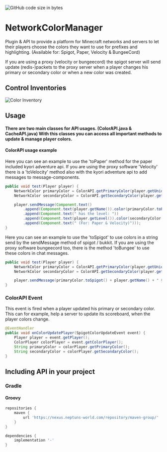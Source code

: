 ![GitHub code size in bytes](https://img.shields.io/github/languages/code-size/spacetivityteam/NetworkColorMaker)
# NetworkColorManager
Plugin & API to provide a platform for Minecraft networks and servers to let their players choose the 
colors they want to use for prefixes and highlighting. (Available for: Spigot, Paper, Velocity & BungeeCord)

If you are using a proxy (velocity or bungeecord) the spigot server will send update (redis-)packets to the proxy server
when a player changes his primary or secondary color or when a new color was created.

## Control Inventories
![Color Inventory](https://imgur.com/gallery/A0Qe62V)

## Usage

#### There are two main classes for API usages. (ColorAPI.java & CacheAPI.java) With this classes you can access all important methods to update & manage player colors.

#### ColorAPI usage example
Here you can see an example to use the 'toPaper' method for the paper included kyori adventure api. If you are using the proxy software 'Velocity' there is a 'toVelocity' method also with the kyori adventure api to add messages to message-components.
````java
public void test(Player player) {
    NetworkColor primaryColor = ColorAPI.getPrimaryColor(player.getUniqueId());
    NetworkColor secondaryColor = ColorAPI.getSecondaryColor(player.getUniqueId());

    player.sendMessage(Component.text()
        .append(Component.text(player.getName()).color(primaryColor.toPaper()))
        .append(Component.text(" has the level: "))
        .append(Component.text(player.getLevel()).color(secondaryColor.toPaper()))
        .append(Component.text(" (For: Paper & Velocity)")));
}
````

Here you can see an example to use the 'toSpigot' to use colors in a string send by the sendMessage method of spigot / bukkit. If you are using the proxy software bungeecord too, there is the method 'toBungee' to use these colors in chat messages.
````java
public void test(Player player) {
    NetworkColor primaryColor = ColorAPI.getPrimaryColor(player.getUniqueId());
    NetworkColor secondaryColor = ColorAPI.getSecondaryColor(player.getUniqueId());

    player.sendMessage(primaryColor.toSpigot() + player.getName() + " §rhas the level: " + secondaryColor.toSpigot() + player.getLevel());
}
````

### ColorAPI Event
This event is fired when a player updated his primary or secondary color. This
can for example, help a server to update its scoreboard, when the player colors
change.
````java
@EventHandler
public void onColorUpdatePlayer(SpigotColorUpdateEvent event) {
    Player player = event.getPlayer();
    ColorPlayer colorPlayer = event.getColorPlayer();
    String primaryColor = colorPlayer.getPrimaryColor();
    String secondaryColor = colorPlayer.getSecondaryColor();
}
````


## Including API in your project

### Gradle
#### Groovy
````groovy
repositories {
    maven {
        url 'https://nexus.neptuns-world.com/repository/maven-group/'
    }
}

dependencies {
    implementation '-'
}
````
